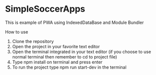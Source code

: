# SimpleSoccerApps

This is example of PWA using IndexedDataBase and Module Bundler

How to use
1. Clone the repository
2. Open the project in your favorite text editor
3. Open the terminal integrated in your text editor (if you choose to use normal terminal then remember to cd to project file)
4. Type npm install on terminal and press enter
5. To run the project type npm run start-dev in the terminal
